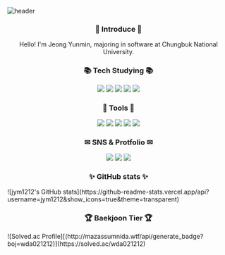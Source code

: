 ![header](https://capsule-render.vercel.app/api?type=waving&animation=fadeIn&height=400&text=Welcome!&desc=YunMin's%20GitHub%20profile&fontColor=FFFFFF)

<h3 align="center"> 🙌  Introduce 🙌 </h3>
<p align="center"> Hello! I'm Jeong Yunmin, majoring in software at Chungbuk National University. </p>
<h3 align="center"> 📚 Tech Studying 📚</h3>
<div align="center">
    <img src="https://img.shields.io/badge/C-8B9CC?style=flat&logo=C&logoColor=white">
    <img src="https://img.shields.io/badge/C++-00599C?style=flat&logo=C++&logoColor=white">
    <img src="https://img.shields.io/badge/Java-007396?style=flat&logo=Java&logoColor=white">
    <img src="https://img.shields.io/badge/JavaScript-F7DF1E?style=flat&logo=JavaScript&logoColor=white">
    <img src="https://img.shields.io/badge/Python-3776AB?style=flat&logo=Python&logoColor=white">
</div>
<h3 align="center"> 🔧 Tools 🔧</h3>
<div align="center">
    <img src="https://img.shields.io/badge/Visual Studio-5C2D91?style=flat&logo=Visual Studio&logoColor=white">
    <img src="https://img.shields.io/badge/Visual Studio Code-1AB7EA?style=flat&logo=Visual Studio Code&logoColor=white">
    <img src="https://img.shields.io/badge/Eclipse IDE-2C2255?style=flat&logo=Eclipse IDE&logoColor=white">
    <img src="https://img.shields.io/badge/Android Studio-3DDC84?style=flat&logo=Android Studio&logoColor=white">
    <img src="https://img.shields.io/badge/GitHub-181717?style=flat&logo=GitHub&logoColor=white">
</div> 
<h3 align="center"> ️✉ SNS & Protfolio ✉ </h3>
<div align="center">
    <a href="wda021212@gmail.com" target="_blank"><img src="https://img.shields.io/badge/Gmail-EA4335?style=flat&logo=Gmail&logoColor=white"/></a>
    <a href="https://velog.io/@wda021212" target="_blank"><img src="https://img.shields.io/badge/Velog-20C997?style=flat&logo=Velog&logoColor=white"/></a>
    <a href="https://twitter.com/yumyum12421" target="_blank"><img src="https://img.shields.io/badge/Twitter-1DA1F2?style=flat&logo=Twitter&logoColor=white"/></a>
</div>
<h3 align="center"> ✨ GitHub stats ✨ </h3>
![jym1212's GitHub stats](https://github-readme-stats.vercel.app/api?username=jym1212&show_icons=true&theme=transparent) 
<h3 align="center"> 🏆 Baekjoon Tier 🏆 </h3>
![Solved.ac Profile][(http://mazassumnida.wtf/api/generate_badge?boj=wda021212)](https://solved.ac/wda021212)

